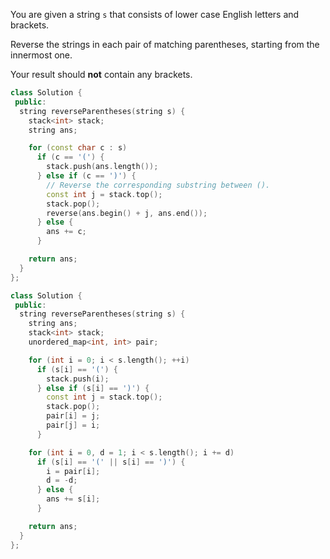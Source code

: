You are given a string `s` that consists of lower case English letters and brackets.

Reverse the strings in each pair of matching parentheses, starting from the innermost one.

Your result should **not** contain any brackets.

```cpp
class Solution {
 public:
  string reverseParentheses(string s) {
    stack<int> stack;
    string ans;

    for (const char c : s)
      if (c == '(') {
        stack.push(ans.length());
      } else if (c == ')') {
        // Reverse the corresponding substring between ().
        const int j = stack.top();
        stack.pop();
        reverse(ans.begin() + j, ans.end());
      } else {
        ans += c;
      }

    return ans;
  }
};
```

```cpp
class Solution {
 public:
  string reverseParentheses(string s) {
    string ans;
    stack<int> stack;
    unordered_map<int, int> pair;

    for (int i = 0; i < s.length(); ++i)
      if (s[i] == '(') {
        stack.push(i);
      } else if (s[i] == ')') {
        const int j = stack.top();
        stack.pop();
        pair[i] = j;
        pair[j] = i;
      }

    for (int i = 0, d = 1; i < s.length(); i += d)
      if (s[i] == '(' || s[i] == ')') {
        i = pair[i];
        d = -d;
      } else {
        ans += s[i];
      }

    return ans;
  }
};
```